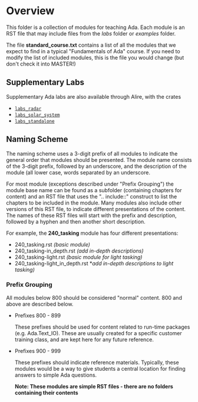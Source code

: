 # Overview

This folder is a collection of modules for teaching Ada. Each module
is an RST file that may include files from the *labs* folder or *examples*
folder.

The file **standard_course.txt** contains a list of all the modules that
we expect to find in a typical "Fundamentals of Ada" course. If you need
to modify the list of included modules, this is the file you would change
(but don't check it into MASTER!)

## Supplementary Labs

Supplementary Ada labs are also available through Alire, with the crates

- [`labs_radar`](https://alire.ada.dev/crates/labs_radar)
- [`labs_solar_system`](https://alire.ada.dev/crates/labs_solar_system)
- [`labs_standalone`](https://alire.ada.dev/crates/labs_standalone)

## Naming Scheme

The naming scheme uses a 3-digit prefix of all modules to indicate the general
order that modules should be presented. The module name consists of the
3-digit prefix, followed by an underscore, and the description of the module
(all lower case, words separated by an underscore.

For most module (exceptions described under "Prefix Grouping") the module
base name can be found as a subfolder (containing chapters for content) and
an RST file that uses the ".. include::" construct to list the chapters
to be included in the module. Many modules also include other versions
of this RST file, to indicate different presentations of the content.
The names of these RST files will start with the prefix and description,
followed by a hyphen and then another short description.

For example, the **240_tasking** module has four different presentations:

   * 240_tasking.rst *(basic module)*
   * 240_tasking-in_depth.rst *(add in-depth descriptions)*
   * 240_tasking-light.rst *(basic module for light tasking)*
   * 240_tasking-light_in_depth.rst **add in-depth descriptions to light tasking)*

### Prefix Grouping

All modules below 800 should be considered "normal" content. 800 and above are described below.

* Prefixes 800 - 899

   These prefixes should be used for content related to run-time packages (e.g. Ada.Text_IO).
   These are usually created for a specific customer training class, and are kept here for
   any future reference.

* Prefixes 900 - 999

   These prefixes should indicate reference materials. Typically, these modules would be a
   way to give students a central location for finding answers to simple Ada questions.

   **Note: These modules are simple RST files - there are no folders containing their contents**
